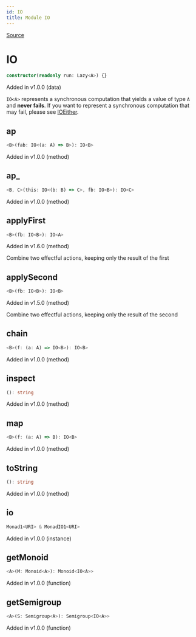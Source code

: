 ```yaml
---
id: IO
title: Module IO
---
```


[Source](https://github.com/gcanti/fp-ts/blob/master/src/IO.ts)

# IO

```ts
constructor(readonly run: Lazy<A>) {}
```

Added in v1.0.0 (data)

`IO<A>` represents a synchronous computation that yields a value of type `A` and **never fails**.
If you want to represent a synchronous computation that may fail, please see [IOEither](./IOEither.md).

## ap

```ts
<B>(fab: IO<(a: A) => B>): IO<B>
```

Added in v1.0.0 (method)

## ap\_

```ts
<B, C>(this: IO<(b: B) => C>, fb: IO<B>): IO<C>
```

Added in v1.0.0 (method)

## applyFirst

```ts
<B>(fb: IO<B>): IO<A>
```

Added in v1.6.0 (method)

Combine two effectful actions, keeping only the result of the first

## applySecond

```ts
<B>(fb: IO<B>): IO<B>
```

Added in v1.5.0 (method)

Combine two effectful actions, keeping only the result of the second

## chain

```ts
<B>(f: (a: A) => IO<B>): IO<B>
```

Added in v1.0.0 (method)

## inspect

```ts
(): string
```

Added in v1.0.0 (method)

## map

```ts
<B>(f: (a: A) => B): IO<B>
```

Added in v1.0.0 (method)

## toString

```ts
(): string
```

Added in v1.0.0 (method)

## io

```ts
Monad1<URI> & MonadIO1<URI>
```

Added in v1.0.0 (instance)

## getMonoid

```ts
<A>(M: Monoid<A>): Monoid<IO<A>>
```

Added in v1.0.0 (function)

## getSemigroup

```ts
<A>(S: Semigroup<A>): Semigroup<IO<A>>
```

Added in v1.0.0 (function)
